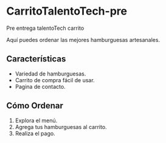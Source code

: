 # CarritoTalentoTech-pre
Pre entrega talentoTech carrito

Aquí puedes ordenar las mejores hamburguesas artesanales.

## Características

- Variedad de hamburguesas.
- Carrito de compra fácil de usar.
- Pagina de contacto.

## Cómo Ordenar

1. Explora el menú.
2. Agrega tus hamburguesas al carrito.
3. Realiza el pago.
